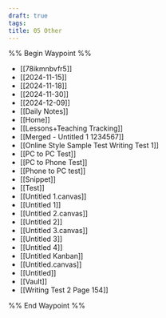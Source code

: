 ```yaml
---
draft: true
tags: 
title: 05 Other
---
```

%% Begin Waypoint %%
- [[78ikmnbvfr5]]
- [[2024-11-15]]
- [[2024-11-18]]
- [[2024-11-30]]
- [[2024-12-09]]
- [[Daily Notes]]
- [[Home]]
- [[Lessons+Teaching Tracking]]
- [[Merged - Untitled 1 1234567]]
- [[Online Style Sample Test Writing Test 1]]
- [[PC to PC Test]]
- [[PC to Phone Test]]
- [[Phone to PC test]]
- [[Snippet]]
- [[Test]]
- [[Untitled 1.canvas]]
- [[Untitled 1]]
- [[Untitled 2.canvas]]
- [[Untitled 2]]
- [[Untitled 3.canvas]]
- [[Untitled 3]]
- [[Untitled 4]]
- [[Untitled Kanban]]
- [[Untitled.canvas]]
- [[Untitled]]
- [[Vault]]
- [[Writing Test 2 Page 154]]

%% End Waypoint %%
